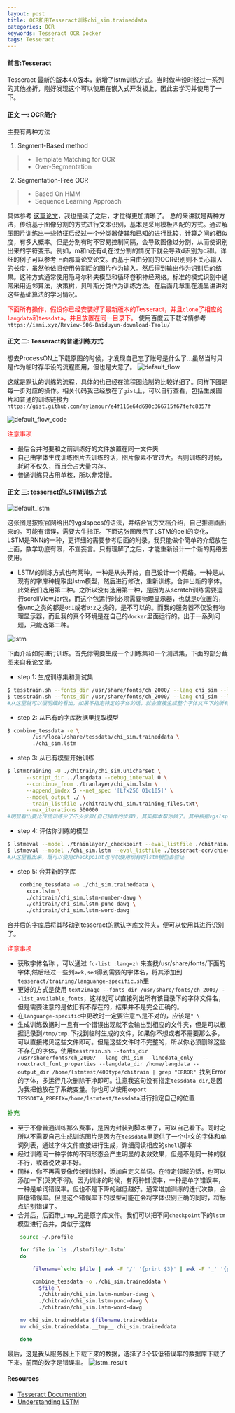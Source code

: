 ```yaml
---
layout: post
title: OCR和用Tesseract训练chi_sim.traineddata
categories: OCR
keywords: Tesseract OCR Docker
tags: Tesseract
---
```


#### 前言:Tesseract
Tesseract 最新的版本4.0版本，新增了lstm训练方式。当时做毕设时经过一系列的其他挫折，刚好发现这个可以使用在嵌入式开发板上，因此去学习并使用了一下。

#### 正文 一: OCR简介
主要有两种方法

1. Segment-Based method
> * Template Matching for OCR
> * Over-Segmentation

2. Segmentation-Free OCR
> * Based On HMM
> * Sequence Learning Approach

具体参考 [这篇论文](https://kluedo.ub.uni-kl.de/files/4353/PhD_Thesis_Ul-Hasan.pdf)，我也是读了之后，才觉得更加清晰了。
总的来讲就是两种方法，传统基于图像分割的方式进行文本识别，基本是采用模板匹配的方式。通过解压图片训练出一些特征后经过一个分类器使其和已知的进行比较，计算之间的相似度，有多大概率。但是分割有时不容易控制间隔，会导致图像过分割，从而使识别出来的字符变形。例如，m和n还有d,在过分割的情况下就会导致d识别为c和l。详细的例子可以参考上面那篇论文论文。而基于自由分割的OCR识别则不关心输入的长度，虽然他依旧使用分割后的图片作为输入。然后得到输出作为识别后的结果。这种方式通常使用隐马尔科夫模型和循环卷积神经网络。标准的模式识别中通常采用近邻算法，决策树，贝叶斯分类作为训练方法。在后面几章里在浅显讲讲对这些基础算法的学习情况。

<font color="red">下面所有操作，假设你已经安装好了最新版本的Tesseract，并且`clone`了相应的`langdata`和`tessdata`，并且放置在同一目录下。</font>
使用百度云下载详情参考`https://iami.xyz/Review-S06-Baiduyun-download-Taolu/`

#### 正文 二: Tesseract的普通训练方式
想去ProcessON上下载原图的时候，才发现自己忘了账号是什么了...虽然当时只是作为临时存毕设的流程图用，但也是大意了。
![default_flow](../image/Tesseract/common_01.png)

这就是默认的训练的流程，具体的也已经在流程图绘制的比较详细了。同样下图是每一步对应的操作。相关代码我已经放在了`gist`上，可以自行查看，包括生成图片和普通的训练链接为`https://gist.github.com/mylamour/e4f116e64d690c366715f67fefc8357f`

![default_flow_code](../image/Tesseract/common_02.png)


<font color="red"> 注意事项 </font>

* 最后合并时要和之前训练好的文件放置在同一文件夹 
* 自己由字体生成训练图片去训练的话，图片像素不宜过大。否则训练的时候，耗时不仅久，而且会占大量内存。
* 普通训练只占用单核，所以非常慢。

#### 正文 三: tesseract的LSTM训练方式

![default_lstm](../image/Tesseract/default_lstm.png)

这张图是按照官网给出的vgslspecs的语法，并结合官方文档介绍，自己推测画出来的。可能有错误，需要大牛指正。下面这张图展示了LSTM的cell的变化，LSTM是RNN的一种，更详细的需要参考后面的附录。我只能做个简单的介绍放在上面，数学功底有限，不宜妄言。只有理解了之后，才能重新设计一个新的网络去使用。

* LSTM的训练方式也有两种，一种是从头开始，自己设计一个网络。一种是从现有的字库种提取出lstm模型，然后进行修改，重新训练，合并出新的字体。此处我们选用第二种。之所以没有选用第一种，是因为从scratch训练需要运行scrollView.jar包，而这个包运行时必须需要物理显示器，也就是`0`位置的，像vnc之类的都是`0:1`或者`0:2`之类的，是不可以的。而我的服务器不仅没有物理显示器，而且我的真个环境是在自己的`docker`里面运行的。出于一系列问题，只能选第二种。

![lstm](../image/Tesseract/lstm_01.gif)

下面介绍如何进行训练。首先你需要生成一个训练集和一个测试集，下面的部分截图来自我论文里。

* step 1: 生成训练集和测试集
```bash
$ tesstrain.sh --fonts_dir /usr/share/fonts/ch_2000/ --lang chi_sim --linedata_only   --noextract_font_properties --langdata_dir /home/langdata   --tessdata_dir ./tessdata --output_dir /home/lstmtest/400type/chitrain
$ tesstrain.sh --fonts_dir /usr/share/fonts/ch_2000/ --lang chi_sim --linedata_only   --noextract_font_properties --langdata_dir /home/langdata   --tessdata_dir ./tessdata --font-list "STXinwei" --output_dir /home/lstmtest/400type/chitrain
#从这里就可以很明细的看出，如果不指定特定的字体的话，就会直接生成整个字体文件下的所有字体。
```

*  step 2: 从已有的字库数据里提取模型
```bash
$ combine_tessdata -e \
		/usr/local/share/tessdata/chi_sim.traineddata \
		./chi_sim.lstm
```

* step 3: 从已有模型开始训练
```bash
$ lstmtraining -U ./chitrain/chi_sim.unicharset \
	  --script_dir ../langdata --debug_interval 0 \
	  --continue_from ./tranlayer/chi_sim.lstm \
	  --append_index 5 --net_spec '[Lfx256 O1c105]' \
	  --model_output ./ \
	  --train_listfile ./chitrain/chi_sim.training_files.txt\
	  --max_iterations 500000
#明显看出要比传统训练少了不少步骤(自己操作的步骤)，其实脚本帮你做了。其中根据vgslspec语法，你可以修改网络层。训练的时候，会自动保存许多不同错误率的lstm文件，然后留待下一步选择一个合并就行了。
```

* step 4: 评估你训练的模型
```bash
$ lstmeval --model ./trainlayer/_checkpoint --eval_listfile ./chitrain/chi_sim.training_files.txt  
$ lstmeval --model ./chi_sim.lstm --eval_listfile ./tesseract-ocr/chieval/chi_sim.training_files.txt
#从这里看出来，既可以使用checkpoint也可以使用现有的lstm模型去验证
```

* step 5: 合并新的字库
```bash
	combine_tessdata -o ./chi_sim.traineddata \
	  xxxx.lstm \
	  ./chitrain/chi_sim.lstm-number-dawg \
	  ./chitrain/chi_sim.lstm-punc-dawg \
	  ./chitrain/chi_sim.lstm-word-dawg
```

合并后的字库后将其移动到tesseract的默认字库文件夹，便可以使用其进行识别了。


<font color="red"> 注意事项 </font>

* 获取字体名称 ，可以通过 `fc-list :lang=zh` 来查找/usr/share/fonts/下面的字体,然后经过一些列`awk,sed`得到需要的字体名，将其添加到`tesseract/training/languange-specific.sh`里
* 更好的方式是使用 `text2image --fonts_dir /usr/share/fonts/ch_2000/ --list_available_fonts`，这样就可以直接列出所有该目录下的字体文件名，但是需要注意的是依旧有不存在的，结果并不是完全正确的。
* 在`languange-specific`中更改时一定要注意`"\`是不对的，应该是`" \`
* 生成训练数据时一旦有一个错误出现就不会输出到相应的文件夹，但是可以根据记录到`/tmp/tmp.`下找到临时生成的文件，如果你不想或者不需要那么多，可以直接拷贝这些文件即可。但是这些文件时不完整的，所以你必须删除这些不存在的字体，使用`tesstrain.sh --fonts_dir /usr/share/fonts/ch_2000/ --lang chi_sim --linedata_only   --noextract_font_properties --langdata_dir /home/langdata --output_dir /home/lstmtest/400type/chitrain | grep "ERROR"
`找到Error的字体，多运行几次删除干净即可。注意我这句没有指定`tessdata_dir`,是因为我把他放在了系统变量。你也可以使用`export TESSDATA_PREFIX=/home/lstmtest/tessdata`进行指定自己的位置

<font color="green"> 补充 </font>

* 至于不像普通训练那么费事，是因为封装到脚本里了，可以自己看下。同时之所以不需要自己生成训练图片是因为在`tessdata`里提供了一个中文的字体和单词列表，通过字体文件直接进行生成，详细阅读相应的`shell`脚本
* 经过训练同一种字体的不同形态会产生明显的收敛效果，但是不是同一种的就不行，或者说效果不好。
* 同样，你不再需要像传统训练时，添加自定义单词。在特定领域的话，也可以添加一下(哭笑不得)。因为训练的时候，有两种错误率，一种是单字错误率，一种是单词错误率。但也不是下降的越低越好。通常增加训练的迭代次数，会降低错误率。但是这个错误率下的模型可能在会将字体识别正确的同时，将标点识别错误了。
* 合并后，后面带_tmp_的是原字库文件。我们可以把不同`checkpoint`下的`lstm`模型进行合并，类似于这样

```bash
	source ~/.profile

	for file in `ls ./lstmfile/*.lstm` 
	do

		filename=`echo $file | awk -F '/' '{print $3}' | awk -F '_' '{print $1}'`

		combine_tessdata -o ./chi_sim.traineddata \
		  $file \
		  ./chitrain/chi_sim.lstm-number-dawg \
		  ./chitrain/chi_sim.lstm-punc-dawg \
		  ./chitrain/chi_sim.lstm-word-dawg

	mv chi_sim.traineddata $filename.traineddata
	mv chi_sim.traineddata.__tmp__ chi_sim.traineddata

	done
```

最后，这是我从服务器上下载下来的数据，选择了3个较低错误率的数据库下载了下来。前面的数字是错误率。
![lstm_result](../image/Tesseract/lstm_02.png)

#### Resources 
* [Tesseract Documention](https://github.com/tesseract-ocr/tesseract/wiki/Technical-Documentation)
* [Understanding LSTM ](http://colah.github.io/posts/2015-08-Understanding-LSTMs)